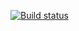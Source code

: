 [![Build status](https://ci.appveyor.com/api/projects/status/7uu4rtvthsktilbu/branch/main?svg=true)](https://ci.appveyor.com/project/R-Lana/aqa-code/branch/main)
